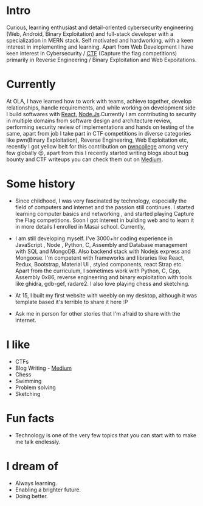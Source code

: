 
# Intro

Curious, learning enthusiast and detail-oriented cybersecurity engineering (Web, Android, Binary Exploitation) and full-stack developer with a specialization in MERN stack. Self motivated and hardworking, with a keen interest in implementing and learning. Apart from Web Development I have keen interest in Cybersecurity / [CTF](https://ctftime.org/) (Capture the flag competitions) primarily in Reverse Engineering / Binary Exploitation and Web Expoitations.

# Currently

At OLA, I have learned how to work with teams, achieve together, develop relationships, handle requirements, and while working on development side I build softwares with [React](https://react.org/), [Node.Js](https://nodejs.org/en).Currently I am contributing to security in multiple domains from software design and architecture review, performing security review of implementations and hands on testing of the same, apart from job I take part in CTF competitions in diverse categories like pwn(Binary Exploitation), Reverse Engineering, Web Exploitation etc, recently I got yellow belt for this contribution on [pwncollege](https://pwn.college) among very few globally 😉, apart from this I recently started writing blogs about bug bounty and CTF writeups you can check them out on [Medium](https://ar1fshaikh.medium.com).

# Some history

- Since childhood, I was very fascinated by technology, especially the field of computers and internet and the passion still continues. I started learning computer basics and networking , and started playing Capture the Flag competitions. Soon I got interest in building web and to learn it in more details I enrolled in Masai school.
Currently, 
- I am still developing myself. I've 3000+hr coding experience in JavaScript , Node , Python, C, Assembly and Database management with SQL and MongoDB. Also backend stack with Nodejs express and Mongoose. I'm competent with frameworks and libraries like React, Redux, Bootstrap, Material UI , styled components, react Strap etc. Apart from the curriculum, I sometimes work with Python, C, Cpp, Assembly 0x86, reverse engineering and binary exploitation with tools like ghidra, gdb-gef, radare2. I also love playing chess and sketching.

- At 15, I built my first website with weebly on my desktop, although it was template based it's terrible to share it here :P

- Ask me in person for other stories that I'm afraid to share with the internet.

# I like

- CTFs
- Blog Writing - [Medium](https://ar1fshaikh.medium.com)
- Chess
- Swimming
- Problem solving
- Sketching


# Fun facts

- Technology is one of the very few topics that you can start with to make me talk endlessly.

# I dream of

- Always learning.
- Enabling a brighter future.
- Doing better.